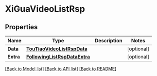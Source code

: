 # XiGuaVideoListRsp

## Properties

Name | Type | Description | Notes
------------ | ------------- | ------------- | -------------
**Data** | [**TouTiaoVideoListRspData**](TouTiaoVideoListRsp_data.md) |  | [optional] 
**Extra** | [**FollowingListRspDataExtra**](FollowingListRsp_data_extra.md) |  | [optional] 

[[Back to Model list]](../README.md#documentation-for-models) [[Back to API list]](../README.md#documentation-for-api-endpoints) [[Back to README]](../README.md)


